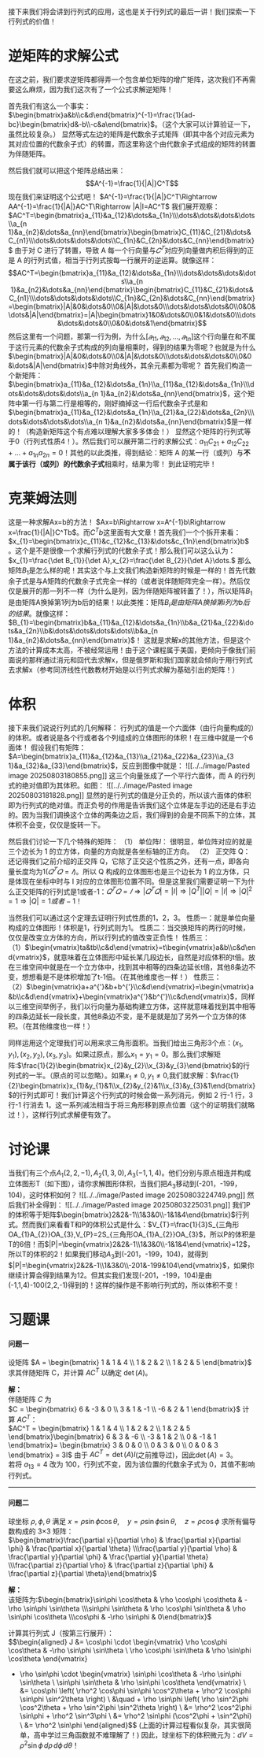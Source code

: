 接下来我们将会讲到行列式的应用，这也是关于行列式的最后一讲！我们探索一下行列式的价值！

# 逆矩阵的求解公式
在这之前，我们要求逆矩阵都得弄一个包含单位矩阵的增广矩阵，这次我们不再需要这么麻烦，因为我们这次有了一个公式求解逆矩阵！

首先我们有这么一个事实：$\begin{bmatrix}a&b\\c&d\end{bmatrix}^{-1}=\frac{1}{ad-bc}\begin{bmatrix}d&-b\\-c&a\end{bmatrix}$。（这个大家可以计算验证一下，虽然比较复杂。）
显然等式左边的矩阵是代数余子式矩阵（即其中各个对应元素为其对应位置的代数余子式）的转置，而这里称这个由代数余子式组成的矩阵的转置为伴随矩阵。

然后我们就可以把这个矩阵总结出来：$$A^{-1}=\frac{1}{|A|}C^T$$
现在我们来证明这个公式吧！
$A^{-1}=\frac{1}{|A|}C^T\Rightarrow AA^{-1}=\frac{1}{|A|}AC^T\Rightarrow |A|I=AC^T$
我们展开观察：$AC^T=\begin{bmatrix}a_{11}&a_{12}&\dots&a_{1n}\\\dots&\dots&\dots&\dots\\a_{n 1}&a_{n2}&\dots&a_{nn}\end{bmatrix}\begin{bmatrix}C_{11}&C_{21}&\dots&C_{n1}\\\dots&\dots&\dots&\dots\\C_{1n}&C_{2n}&\dots&C_{nn}\end{bmatrix}$
由于对 C 进行了转置，导致 A 每一个行向量与$𝐶^𝑇$对应列向量做内积后得到的正是 A 的行列式值，相当于行列式按每一行展开的逆运算。就像这样：$$AC^T=\begin{bmatrix}a_{11}&a_{12}&\dots&a_{1n}\\\dots&\dots&\dots&\dots\\a_{n 1}&a_{n2}&\dots&a_{nn}\end{bmatrix}\begin{bmatrix}C_{11}&C_{21}&\dots&C_{n1}\\\dots&\dots&\dots&\dots\\C_{1n}&C_{2n}&\dots&C_{nn}\end{bmatrix}=\begin{bmatrix}|A|&0&\dots&0\\0&|A|&\dots&0\\\dots&\dots&\dots&0\\0&0&\dots&|A|\end{bmatrix}=|A|\begin{bmatrix}1&0&\dots&0\\0&1&\dots&0\\\dots&\dots&\dots&0\\0&0&\dots&1\end{bmatrix}$$
然后这里有一个问题，那第一行为例，为什么$[𝑎_{11},𝑎_{12},…,𝑎_{1n}]$这个行向量在和不属于这行元素的代数余子式构成的列向量相乘时，得到的结果为零呢？也就是为什么$\begin{bmatrix}|A|&0&\dots&0\\0&|A|&\dots&0\\\dots&\dots&\dots&0\\0&0&\dots&|A|\end{bmatrix}$中除对角线外，其余元素都为零呢？
首先我们构造一个新矩阵：$\begin{bmatrix}a_{11}&a_{12}&\dots&a_{1n}\\a_{11}&a_{12}&\dots&a_{1n}\\\dots&\dots&\dots&\dots\\a_{n 1}&a_{n2}&\dots&a_{nn}\end{bmatrix}$，这个矩阵中第一行与第二行是相等的，刚好摘掉这一行后代数余子式是和$\begin{bmatrix}a_{11}&a_{12}&\dots&a_{1n}\\a_{21}&a_{22}&\dots&a_{2n}\\\dots&\dots&\dots&\dots\\a_{n 1}&a_{n2}&\dots&a_{nn}\end{bmatrix}$是一样的！（构造新矩阵这个有点难以理解大家多多体会！）
显然这个矩阵的行列式等于0（行列式性质4！）。然后我们可以展开第二行的求解公式：$a_{11}C_{21}+a_{12}C_{22}+\dots+a_{1n}a_{2n}=0$！其他的以此类推，得到结论：矩阵 A 的某一行（或列）与**不属于该行（或列）的代数余子式**相乘时，结果为零！
到此证明完毕！

# 克莱姆法则
这是一种求解Ax=b的方法！
$Ax=b\Rightarrow x=A^{-1}b\Rightarrow x=\frac{1}{|A|}C^Tb$。而$C^Tb$这里面有大文章！首先我们一个个拆开来看：$x_{1}=\begin{bmatrix}c_{11}&c_{12}&c_{13}&\dots&c_{1n}\end{bmatrix}b$。这个是不是很像一个求解行列式的代数余子式！那么我们可以这么认为：$x_{1}=\frac{\det B_{1}}{\det A},x_{2}=\frac{\det B_{2}}{\det A}\dots.$
那么矩阵$B_{1}$是怎么样的呢！其实这个与上文我们构造新矩阵的时候是一样的！首先代数余子式是与A矩阵的代数余子式完全一样的（或者说伴随矩阵完全一样）。然后仅仅是展开的那一列不一样（为什么是列，因为伴随矩阵被转置了！），所以矩阵$B_{1}$是由矩阵A换掉第1列为b后的结果！以此类推：矩阵$B_{i}是由矩阵A换掉第i列为b后的结果$。就像这样：$B_{1}=\begin{bmatrix}b&a_{11}&a_{12}&\dots&a_{1n}\\b&a_{21}&a_{22}&\dots&a_{2n}\\b&\dots&\dots&\dots&\dots\\b&a_{n 1}&a_{n2}&\dots&a_{nn}\end{bmatrix}$！
这就是求解x的其他方法，但是这个方法的计算成本太高，不被经常运用！由于这个课程属于美国，更倾向于像我们前面说的那样通过消元和回代去求解x，但是俄罗斯和我们国家就会倾向于用行列式去求解x（参考同济线性代数教材开始是以行列式求解为基础引出的矩阵！）

# 体积
接下来我们说说行列式的几何解释：
行列式的值是一个六面体（由行向量构成的）的体积。或者说是各个行或者各个列组成的立体图形的体积！在三维中就是一个6面体！
假设我们有矩阵：$A=\begin{bmatrix}a_{11}&a_{12}&a_{13}\\a_{21}&a_{22}&a_{23}\\a_{3 1}&a_{32}&a_{33}\end{bmatrix}$，反应到图像中就是：
![[../../image/Pasted image 20250803180855.png]]
这三个向量张成了一个平行六面体，而 A 的行列式的绝对值即为其体积。如图：
![[../../image/Pasted image 20250803181828.png]]
显然的是行列式的值是分正负的，所以该六面体的体积即为行列式的绝对值。而正负号的作用是告诉我们这个立体是左手边的还是右手边的。因为当我们调换这个立体的两条边之后，我们得到的会是不同系下的立体，其体积不会变，仅仅是旋转一下。

然后我们讨论一下几个特殊的矩阵：
（1） 单位阵$I$：
很明显，单位阵对应的就是三个边长为 1 的立方体，向量的方向就是各坐标轴的正方向。
（2） 正交阵 Q：
还记得我们之前介绍的正交阵 Q，它除了正交这个性质之外，还有一点，即各向量长度均为1$(𝑄^𝑇𝑄 = 𝐼)$。所以 Q 构成的立体图形也是三个边长为 1 的立方体，只是体现在坐标中时与 I 对应的立体图形位置不同。但是这里我们需要证明一下为什么正交矩阵的行列式是1或者-1：$𝑄^𝑇𝑄 = 𝐼\Rightarrow|𝑄^𝑇𝑄 |=|I|\Rightarrow|Q^T||Q|=|I|\Rightarrow|Q|^2=1\Rightarrow|Q|=1或者-1$！

当然我们可以通过这个定理去证明行列式性质的1，2，3。
性质一：就是单位向量构成的立体图形！体积是1，行列式则为1。
性质二：当交换矩阵的两行的时候，仅仅是改变立方体的方向，所以行列式的值改变正负性！
性质三：（1）$\begin{vmatrix}ta&tb\\c&d\end{vmatrix}=t\begin{vmatrix}a&b\\c&d\end{vmatrix}$，就意味着在立体图形中延长某几段边长，自然是对应体积的t倍。放在三维空间中就是在一个立方体中，找到其中相等的四条边延长t倍，其他8条边不变，想想看是不是体积增加了t-1倍。（在其他维度也一样！）
性质三：（2）$\begin{vmatrix}a+a^{'}&b+b^{'}\\c&d\end{vmatrix}=\begin{vmatrix}a&b\\c&d\end{vmatrix}+\begin{vmatrix}a^{'}&b^{'}\\c&d\end{vmatrix}$，同样以三维空间举例子，我们以行向量为基础构建立方体，这样就意味着找到其中相等的四条边延长一段长度，其他8条边不变，是不是就是加了另外一个立方体的体积。（在其他维度也一样！）

同样运用这个定理我们可以用来求三角形面积。当我们给出三角形3个点：$(x_{1},y_{1}),(x_{2},y_{2}),(x_{3},y_{3})$。如果过原点，那么$x_{1}=y_{1}=0$。那么我们求解矩阵:$\frac{1}{2}\begin{bmatrix}x_{2}&y_{2}\\x_{3}&y_{3}\end{bmatrix}$的行列式的一半。（原点的可以忽略）。如果$x_{1}\ne 0,y_{1}\ne 0$,我们就求解：$\frac{1}{2}\begin{bmatrix}x_{1}&y_{1}&1\\x_{2}&y_{2}&1\\x_{3}&y_{3}&1\end{bmatrix}$的行列式即可！我们计算这个行列式的时候会做一系列消元，例如 2 行-1 行，3 行-1 行消去 1。这一系列减法相当于将三角形移到原点位置（这个的证明我们就略过！），这样行列式求解便有效了。

# 讨论课
当我们有三个点$A_{1}(2,2,-1),A_{2}(1,3,0),A_{3}(-1,1,4)$。他们分别与原点相连并构成立体图形T（如下图），请你求解图形体积，当我们把$A_{3}$移动到(-201，-199，104)，这时体积如何？
![[../../image/Pasted image 20250803224749.png]]
然后我们补全得到：
![[../../image/Pasted image 20250803225031.png]]
我们P的体积等于矩阵$\begin{bmatrix}2&2&-1\\1&3&0\\-1&1&4\end{bmatrix}$行列式。然而我们来看看T和P的体积公式是什么：$V_{T}=\frac{1}{3}S_{三角形OA_{1}A_{2}}OA_{3},V_{P}=2S_{三角形OA_{1}A_{2}}OA_{3}$，所以P的体积是T的6倍！而$|P|=\begin{vmatrix}2&2&-1\\1&3&0\\-1&1&4\end{vmatrix}=12$，所以T的体积的2！如果我们移动$A_{3}$到(-201，-199，104)，就得到$|P|=\begin{vmatrix}2&2&-1\\1&3&0\\-201&-199&104\end{vmatrix}$，如果你继续计算会得到结果为12。但其实我们发现(-201，-199，104)是由(-1,1,4)-100(2,2,-1)得到的！这样的操作是不影响行列式的，所以体积不变！

# 习题课
#### 问题一
设矩阵 $A = \begin{bmatrix} 1 & 1 & 4 \\ 1 & 2 & 2 \\ 1 & 2 & 5 \end{bmatrix}$
求其伴随矩阵 C，并计算 $AC^T$ 以确定 $\det(A)$。

**解：**  
伴随矩阵 $C$ 为  
$C = \begin{bmatrix} 6 & -3 & 0 \\ 3 & 1 & -1 \\ -6 & 2 & 1 \end{bmatrix}$
计算 $AC^T$：  
$AC^T = \begin{bmatrix} 1 & 1 & 4 \\ 1 & 2 & 2 \\ 1 & 2 & 5 \end{bmatrix}\begin{bmatrix} 6 & 3 & -6 \\ -3 & 1 & 2 \\ 0 & -1 & 1 \end{bmatrix}= \begin{bmatrix} 3 & 0 & 0 \\ 0 & 3 & 0 \\ 0 & 0 & 3 \end{bmatrix} = 3I$
由于 $AC^T = \det(A)I$(之前推导过)，因此$\det(A) = 3$。  
若将 $a_{13} = 4$ 改为 100，行列式不变，因为该位置的代数余子式为 0，其值不影响行列式。

---

#### 问题二
球坐标  $\rho, \phi, \theta$ 满足 $x = \rho \sin\phi \cos\theta, \quad y = \rho \sin\phi \sin\theta, \quad z = \rho \cos\phi$
求所有偏导数构成的 3×3 矩阵：  
$\begin{bmatrix}\frac{\partial x}{\partial \rho} & \frac{\partial x}{\partial \phi} & \frac{\partial x}{\partial \theta} \\\frac{\partial y}{\partial \rho} & \frac{\partial y}{\partial \phi} & \frac{\partial y}{\partial \theta} \\\frac{\partial z}{\partial \rho} & \frac{\partial z}{\partial \phi} & \frac{\partial z}{\partial \theta}\end{bmatrix}$

**解：**  
该矩阵为:$\begin{bmatrix}\sin\phi \cos\theta & \rho \cos\phi \cos\theta & -\rho \sin\phi \sin\theta \\\sin\phi \sin\theta & \rho \cos\phi \sin\theta & \rho \sin\phi \cos\theta \\\cos\phi & -\rho \sin\phi & 0\end{bmatrix}$

计算其行列式 J（按第三行展开）：  
$$\begin{aligned}
J &= \cos\phi \cdot \begin{vmatrix}
\rho \cos\phi \cos\theta & -\rho \sin\phi \sin\theta \\
\rho \cos\phi \sin\theta & \rho \sin\phi \cos\theta
\end{vmatrix}
+ \rho \sin\phi \cdot \begin{vmatrix}
\sin\phi \cos\theta & -\rho \sin\phi \sin\theta \\
\sin\phi \sin\theta & \rho \sin\phi \cos\theta
\end{vmatrix} \\
&= \cos\phi \left( \rho^2 \cos\phi \sin\phi \cos^2\theta + \rho^2 \cos\phi \sin\phi \sin^2\theta \right) \\
&\quad + \rho \sin\phi \left( \rho \sin^2\phi \cos^2\theta + \rho \sin^2\phi \sin^2\theta \right) \\
&= \rho^2 \cos^2\phi \sin\phi + \rho^2 \sin^3\phi \\
&= \rho^2 \sin\phi (\cos^2\phi + \sin^2\phi) \\
&= \rho^2 \sin\phi
\end{aligned}$$
(上面的计算过程看似复杂，其实很简单，高中学过三角函数就不难理解了！)
因此，球坐标下的体积微元为：$dV = \rho^2 \sin\phi \, d\rho \, d\phi \, d\theta$！
